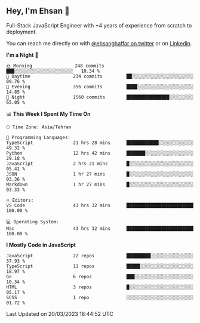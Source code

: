 ## Hey, I'm Ehsan 👋
<!-- <img src="https://user-images.githubusercontent.com/1303154/88677602-1635ba80-d120-11ea-84d8-d263ba5fc3c0.gif" width="20px" alt="hi"> -->

Full-Stack JavaScript Engineer with +4 years of experience from scratch to deployment.
<!-- My major stack in Front-End development is Angular and Laravel but not limited to that. -->
<!-- My preferred Database is MongoDB -->
<!-- Aspiring Developer(focused on FrontEnd) which interested in the assembly programming language. -->

<!-- - 🔭 I’m currently working on [Komodoro](https://komodoro.io), [fullestStack](https://github.com/neekware/FullestStack) and [PlotSet](http://plotset.com/). -->
<!-- - 📒 Getting Started with C++ Programming Language. -->
<!-- 🌱 I’m currently learning something. -->
<!-- - 😄 I enjoy Python, C/C++ and assembly -->

<!-- **📫 How to reach me:** -->

You can reach me directly on with [@ehsanghaffar on twitter](https://twitter.com/ehsanghaffarii) or on [Linkedin](https://www.linkedin.com/in/ehsanghaffarii).

<!-- [![twitter](https://img.shields.io/twitter/url?color=blue&label=twitter&logo=twitter&style=plastic&url=https%3A%2F%2Ftwitter.com%2Fehsanghaffar%2Ffollow)](https://twitter.com/ehsanghaffar) -->
<!-- [![Instagram](https://img.shields.io/badge/Instagram%20Page-Follow-E4405F?logo=instagram)](https://www.instagram.com/ehsanghaffarii) -->
<!-- [![LinkedIn](https://img.shields.io/badge/LinkedIn-Follow-0077B5?logo=linkedin)](https://www.linkedin.com/in/ehsanghaffarii) -->

<!-- [![wakatime](https://wakatime.com/badge/user/f0b0dc2d-d692-4e9a-a6ed-667b80d7dd34.svg)](https://wakatime.com/@ehsandev)
![](https://komarev.com/ghpvc/?username=ehsanghaffar) -->

<!-- #### 💾 Which technology I know?

[![TypeScript](https://badgen.net/badge/icon/typescript?icon=typescript&label)](https://typescriptlang.org)
![JavaScript](https://img.shields.io/badge/javascript-%23323330.svg?style=flat-squire&logo=javascript&logoColor=%23F7DF1E)
![Angular](https://img.shields.io/badge/angular-%23DD0031.svg?style=flat-squire&logo=angular&logoColor=white)
![Aurelia](https://img.shields.io/badge/aurelia-%23ED2B88.svg?style=flat-squire&logo=aurelia&logoColor=fff) -->

 
<!-- ![ehsanghaffar's Stats](https://github-readme-stats.vercel.app/api?username=ehsanghaffar&theme=vue-dark&show_icons=true&hide_border=false&count_private=true) -->


<!-- ![ehsanghaffar's Top Languages](https://github-readme-stats.vercel.app/api/top-langs/?username=ehsanghaffar&hide=html,blade,handlebars,php,css&theme=vue-dark&show_icons=true&hide_border=false&layout=compact) -->


<!--START_SECTION:waka-->
**I'm a Night 🦉** 

```text
🌞 Morning                248 commits         ███░░░░░░░░░░░░░░░░░░░░░░   10.34 % 
🌆 Daytime                234 commits         ██░░░░░░░░░░░░░░░░░░░░░░░   09.76 % 
🌃 Evening                356 commits         ████░░░░░░░░░░░░░░░░░░░░░   14.85 % 
🌙 Night                  1560 commits        ████████████████░░░░░░░░░   65.05 % 
```


📊 **This Week I Spent My Time On** 

```text
🕑︎ Time Zone: Asia/Tehran

💬 Programming Languages: 
TypeScript               21 hrs 28 mins      ████████████░░░░░░░░░░░░░   49.32 % 
Python                   12 hrs 42 mins      ███████░░░░░░░░░░░░░░░░░░   29.18 % 
JavaScript               2 hrs 21 mins       █░░░░░░░░░░░░░░░░░░░░░░░░   05.41 % 
JSON                     1 hr 27 mins        █░░░░░░░░░░░░░░░░░░░░░░░░   03.36 % 
Markdown                 1 hr 27 mins        █░░░░░░░░░░░░░░░░░░░░░░░░   03.33 % 

🔥 Editors: 
VS Code                  43 hrs 32 mins      █████████████████████████   100.00 % 

💻 Operating System: 
Mac                      43 hrs 32 mins      █████████████████████████   100.00 % 
```

**I Mostly Code in JavaScript** 

```text
JavaScript               22 repos            █████████░░░░░░░░░░░░░░░░   37.93 % 
TypeScript               11 repos            █████░░░░░░░░░░░░░░░░░░░░   18.97 % 
Go                       6 repos             ███░░░░░░░░░░░░░░░░░░░░░░   10.34 % 
HTML                     3 repos             █░░░░░░░░░░░░░░░░░░░░░░░░   05.17 % 
SCSS                     1 repo              ░░░░░░░░░░░░░░░░░░░░░░░░░   01.72 % 
```




 Last Updated on 20/03/2023 18:44:52 UTC
<!--END_SECTION:waka-->
